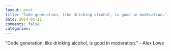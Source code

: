 ```yaml
---
layout: post
title: "Code generation, like drinking alcohol, is good in moderation."
date: 2014-01-11
comments: false
categories: 
---
```


<span class='quote'>"Code generation, like drinking alcohol, is good in moderation."</span>
<span class='by'>- Alex Lowe</span>
